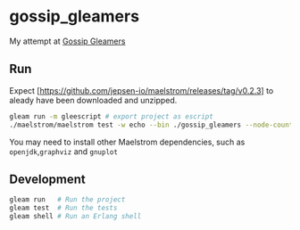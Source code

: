 # gossip_gleamers

My attempt at [Gossip Gleamers](https://fly.io/dist-sys/)

## Run

Expect [https://github.com/jepsen-io/maelstrom/releases/tag/v0.2.3] to aleady have been downloaded and unzipped.

```sh
gleam run -m gleescript # export project as escript
./maelstrom/maelstrom test -w echo --bin ./gossip_gleamers --node-count 1 --time-limit 3 # test echo load
```

You may need to install other Maelstrom dependencies, such as `openjdk`,`graphviz` and `gnuplot`

## Development

```sh
gleam run   # Run the project
gleam test  # Run the tests
gleam shell # Run an Erlang shell
```
